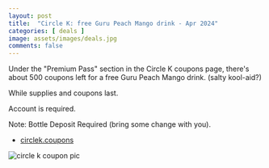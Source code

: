 ```yaml
---
layout: post
title:  "Circle K: free Guru Peach Mango drink - Apr 2024"
categories: [ deals ]
image: assets/images/deals.jpg
comments: false
---
```


Under the "Premium Pass" section in the Circle K coupons page, there's about  500 coupons left for a free Guru Peach Mango drink.  (salty kool-aid?)

While supplies and coupons last.

Account is required.

Note: Bottle Deposit Required (bring some change with you).

- [circlek.coupons](https://circlek.coupons/)


![circle k coupon pic](https://b.dam-img.rfdcontent.com/cms/010/308/499/400x400_smart_fit.jpg)